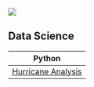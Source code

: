 ![](https://github.com/xemycutiex/codecademy_projects/blob/main/images/codecademy.png)

## Data Science

| Python | 
| --- |
| [Hurricane Analysis](https://github.com/xemycutiex/codecademy_projects/blob/main/datascience/hurricane_analysis_project.ipynb) |
